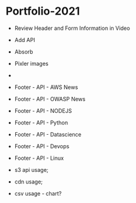 # Portfolio-2021
 - Review Header and Form Information in Video
 - Add API
 - Absorb

 - Pixler images
 - 

 - Footer - API - AWS News
 - Footer - API - OWASP News

 - Footer - API - NODEJS
 - Footer - API - Python

 - Footer - API - Datascience
 - Footer - API - Devops
 - Footer - API - Linux

 - s3 api usage;
 - cdn usage;
 - csv usage - chart?
 